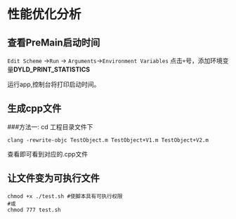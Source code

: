 # 性能优化分析

## 查看PreMain启动时间

`Edit Scheme` ->`Run` -> `Arguments`->`Environment Variables`
点击`+`号，添加环境变量**DYLD_PRINT_STATISTICS**

运行app,控制台将打印启动时间。

## 生成cpp文件

###方法一:
cd 工程目录文件下
```
clang -rewrite-objc TestObject.m TestObject+V1.m TestObject+V2.m
```
查看即可看到对应的.cpp文件

## 让文件变为可执行文件
```
chmod +x ./test.sh #使脚本具有可执行权限
#或
chmod 777 test.sh
```

